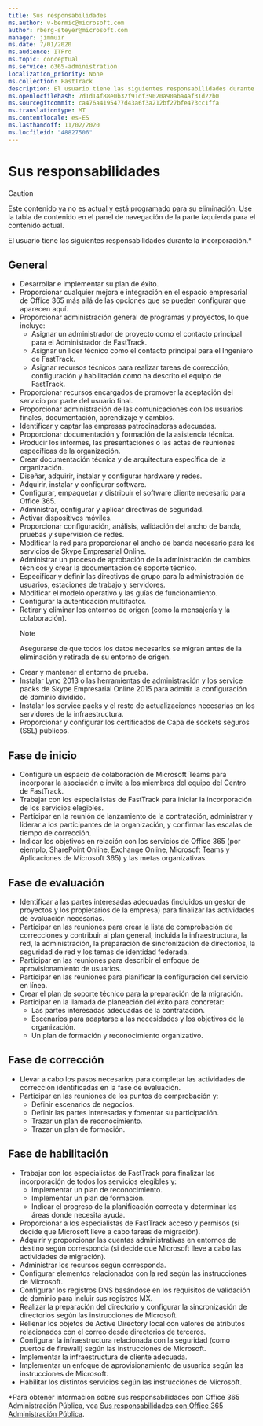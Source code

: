 ```yaml
---
title: Sus responsabilidades
ms.author: v-bermic@microsoft.com
author: rberg-steyer@microsoft.com
manager: jimmuir
ms.date: 7/01/2020
ms.audience: ITPro
ms.topic: conceptual
ms.service: o365-administration
localization_priority: None
ms.collection: FastTrack
description: El usuario tiene las siguientes responsabilidades durante la incorporación.
ms.openlocfilehash: 7d1d14f88e0b32f91df39020a90aba4af31d22b0
ms.sourcegitcommit: ca476a4195477d43a6f3a212bf27bfe473cc1ffa
ms.translationtype: MT
ms.contentlocale: es-ES
ms.lasthandoff: 11/02/2020
ms.locfileid: "48827506"
---
```

# <a name="your-responsibilities"></a>Sus responsabilidades

> [!CAUTION]
> Este contenido ya no es actual y está programado para su eliminación. Use la tabla de contenido en el panel de navegación de la parte izquierda para el contenido actual.

El usuario tiene las siguientes responsabilidades durante la incorporación.\*
  
## <a name="general"></a>General

- Desarrollar e implementar su plan de éxito.
- Proporcionar cualquier mejora e integración en el espacio empresarial de Office 365 más allá de las opciones que se pueden configurar que aparecen aquí.  
- Proporcionar administración general de programas y proyectos, lo que incluye: 
  - Asignar un administrador de proyecto como el contacto principal para el Administrador de FastTrack.
  - Asignar un líder técnico como el contacto principal para el Ingeniero de FastTrack.
  - Asignar recursos técnicos para realizar tareas de corrección, configuración y habilitación como ha descrito el equipo de FastTrack.  
- Proporcionar recursos encargados de promover la aceptación del servicio por parte del usuario final. 
- Proporcionar administración de las comunicaciones con los usuarios finales, documentación, aprendizaje y cambios.
- Identificar y captar las empresas patrocinadoras adecuadas.  
- Proporcionar documentación y formación de la asistencia técnica.  
- Producir los informes, las presentaciones o las actas de reuniones específicas de la organización. 
- Crear documentación técnica y de arquitectura específica de la organización.   
- Diseñar, adquirir, instalar y configurar hardware y redes.   
- Adquirir, instalar y configurar software.  
- Configurar, empaquetar y distribuir el software cliente necesario para Office 365.  
- Administrar, configurar y aplicar directivas de seguridad.
- Activar dispositivos móviles.
- Proporcionar configuración, análisis, validación del ancho de banda, pruebas y supervisión de redes. 
- Modificar la red para proporcionar el ancho de banda necesario para los servicios de Skype Empresarial Online. 
- Administrar un proceso de aprobación de la administración de cambios técnicos y crear la documentación de soporte técnico.  
- Especificar y definir las directivas de grupo para la administración de usuarios, estaciones de trabajo y servidores. 
- Modificar el modelo operativo y las guías de funcionamiento. 
- Configurar la autenticación multifactor.  
- Retirar y eliminar los entornos de origen (como la mensajería y la colaboración). 
    > [!NOTE]
    > Asegurarse de que todos los datos necesarios se migran antes de la eliminación y retirada de su entorno de origen. 
- Crear y mantener el entorno de prueba.  
- Instalar Lync 2013 o las herramientas de administración y los service packs de Skype Empresarial Online 2015 para admitir la configuración de dominio dividido.
- Instalar los service packs y el resto de actualizaciones necesarias en los servidores de la infraestructura. 
- Proporcionar y configurar los certificados de Capa de sockets seguros (SSL) públicos. 
    
## <a name="initiate-phase"></a>Fase de inicio

- Configure un espacio de colaboración de Microsoft Teams para incorporar la asociación e invite a los miembros del equipo del Centro de FastTrack.   
- Trabajar con los especialistas de FastTrack para iniciar la incorporación de los servicios elegibles.    
- Participar en la reunión de lanzamiento de la contratación, administrar y liderar a los participantes de la organización, y confirmar las escalas de tiempo de corrección.   
- Indicar los objetivos en relación con los servicios de Office 365 (por ejemplo, SharePoint Online, Exchange Online, Microsoft Teams y Aplicaciones de Microsoft 365) y las metas organizativas.
    
## <a name="assess-phase"></a>Fase de evaluación

- Identificar a las partes interesadas adecuadas (incluidos un gestor de proyectos y los propietarios de la empresa) para finalizar las actividades de evaluación necesarias.    
- Participar en las reuniones para crear la lista de comprobación de correcciones y contribuir al plan general, incluida la infraestructura, la red, la administración, la preparación de sincronización de directorios, la seguridad de red y los temas de identidad federada.   
- Participar en las reuniones para describir el enfoque de aprovisionamiento de usuarios.  
- Participar en las reuniones para planificar la configuración del servicio en línea.    
- Crear el plan de soporte técnico para la preparación de la migración. 
- Participar en la llamada de planeación del éxito para concretar:   
  - Las partes interesadas adecuadas de la contratación.  
  - Escenarios para adaptarse a las necesidades y los objetivos de la organización.
  - Un plan de formación y reconocimiento organizativo.
    
## <a name="remediate-phase"></a>Fase de corrección

- Llevar a cabo los pasos necesarios para completar las actividades de corrección identificadas en la fase de evaluación. 
- Participar en las reuniones de los puntos de comprobación y: 
  - Definir escenarios de negocios.   
  - Definir las partes interesadas y fomentar su participación.
  - Trazar un plan de reconocimiento. 
  - Trazar un plan de formación.
    
## <a name="enable-phase"></a>Fase de habilitación

- Trabajar con los especialistas de FastTrack para finalizar las incorporación de todos los servicios elegibles y:  
  - Implementar un plan de reconocimiento.  
  - Implementar un plan de formación. 
  - Indicar el progreso de la planificación correcta y determinar las áreas donde necesita ayuda.
- Proporcionar a los especialistas de FastTrack acceso y permisos (si decide que Microsoft lleve a cabo tareas de migración).  
- Adquirir y proporcionar las cuentas administrativas en entornos de destino según corresponda (si decide que Microsoft lleve a cabo las actividades de migración).   
- Administrar los recursos según corresponda.   
- Configurar elementos relacionados con la red según las instrucciones de Microsoft.  
- Configurar los registros DNS basándose en los requisitos de validación de dominio para incluir sus registros MX.   
- Realizar la preparación del directorio y configurar la sincronización de directorios según las instrucciones de Microsoft.
- Rellenar los objetos de Active Directory local con valores de atributos relacionados con el correo desde directorios de terceros.   
- Configurar la infraestructura relacionada con la seguridad (como puertos de firewall) según las instrucciones de Microsoft.
- Implementar la infraestructura de cliente adecuada.  
- Implementar un enfoque de aprovisionamiento de usuarios según las instrucciones de Microsoft.  
- Habilitar los distintos servicios según las instrucciones de Microsoft.  
    
\*Para obtener información sobre sus responsabilidades con Office 365 Administración Pública, vea [Sus responsabilidades con Office 365 Administración Pública](US-Gov-appendix-your-responsibilities.md).
  